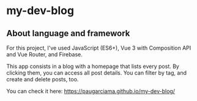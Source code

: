 # my-dev-blog

## About language and framework

For this project, I've used JavaScript (ES6+), Vue 3 with Composition API and Vue Router, and Firebase.

This app consists in a blog with a homepage that lists every post. By clicking them, you can access all post details. You can filter by tag, and create and delete posts, too.

You can check it here: https://paugarciama.github.io/my-dev-blog/
